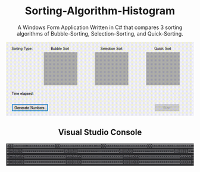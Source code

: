 <h1 align="center">Sorting-Algorithm-Histogram</h1>
<p align="center">A Windows Form Application Written in C# that compares 3 sorting algorithms of Bubble-Sorting, Selection-Sorting, and Quick-Sorting.</p>

<p align="center"><img src="https://github.com/mahanmoulaei/Sorting-Algorithm-Histogram/blob/master/FinalProjectPart2/Resources/Mahan%20Moulaei%20-%20Simple%20Sorting%20Histogram%20Visualizor%20.gif"/></p>

<h2 align="center">Visual Studio Console</h2>
<p align="center"><img src="https://github.com/mahanmoulaei/Sorting-Algorithm-Histogram/blob/master/FinalProjectPart2/Resources/Console%20Screenshot.png"/></p>
